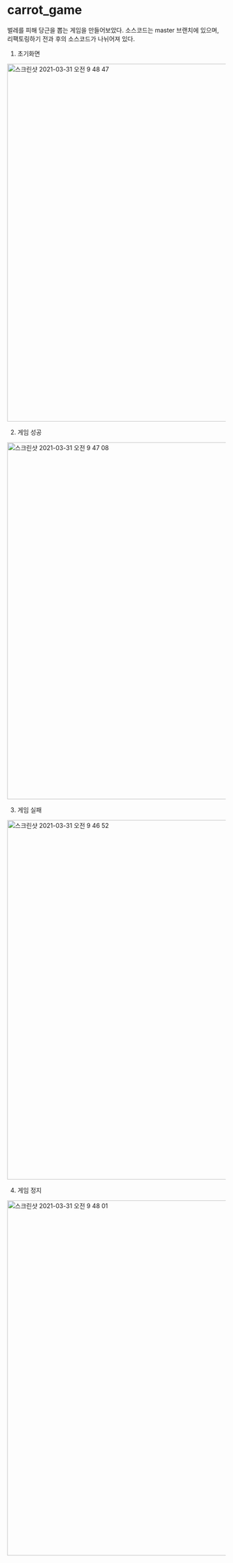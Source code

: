 # carrot_game
벌레를 피해 당근을 뽑는 게임을 만들어보았다.
소스코드는 master 브랜치에 있으며, 리팩토링하기 전과 후의 소스코드가 나뉘어져 있다.

1. 초기화면
<img width="824" alt="스크린샷 2021-03-31 오전 9 48 47" src="https://user-images.githubusercontent.com/81338198/113074581-4fba4a80-9206-11eb-9339-d363bc42f599.png">

2. 게임 성공
<img width="822" alt="스크린샷 2021-03-31 오전 9 47 08" src="https://user-images.githubusercontent.com/81338198/113074504-25688d00-9206-11eb-85bf-c2654acf119a.png">

3. 게임 실패
<img width="828" alt="스크린샷 2021-03-31 오전 9 46 52" src="https://user-images.githubusercontent.com/81338198/113074506-2699ba00-9206-11eb-88a3-360f562a3437.png">

4. 게임 정지
<img width="818" alt="스크린샷 2021-03-31 오전 9 48 01" src="https://user-images.githubusercontent.com/81338198/113074542-374a3000-9206-11eb-814b-ecb26e6db301.png">

